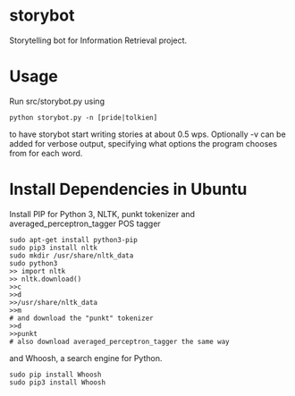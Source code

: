 # storybot

Storytelling bot for Information Retrieval project.

# Usage

Run src/storybot.py using
```
python storybot.py -n [pride|tolkien]
```
to have storybot start writing stories at about 0.5 wps. 
Optionally -v can be added for verbose output, specifying what options the program chooses from for each word.

# Install Dependencies in Ubuntu


Install PIP for Python 3, NLTK, punkt tokenizer and averaged_perceptron_tagger POS tagger

```
sudo apt-get install python3-pip
sudo pip3 install nltk
sudo mkdir /usr/share/nltk_data
sudo python3
>> import nltk
>> nltk.download()
>>c
>>d
>>/usr/share/nltk_data
>>m
# and download the "punkt" tokenizer
>>d
>>punkt
# also download averaged_perceptron_tagger the same way
```
and Whoosh, a search engine for Python.
```
sudo pip install Whoosh
sudo pip3 install Whoosh
```
